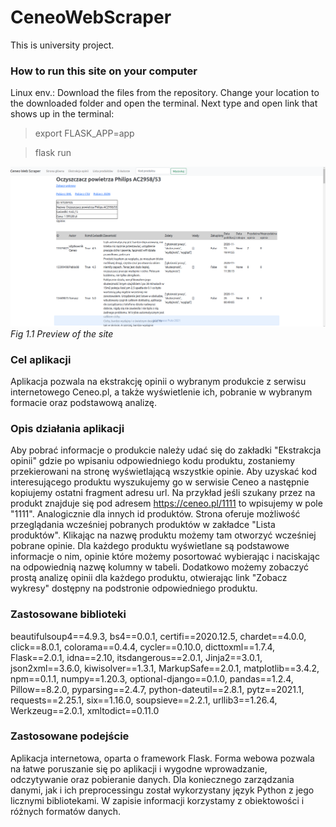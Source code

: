 # CeneoWebScraper
This is university project.

### How to run this site on your computer
Linux env.: Download the files from the repository. Change your location to the downloaded folder and open the terminal.
Next type and open link that shows up in the terminal:
> export FLASK_APP=app

> flask run

![Ceneo Web Scraper Site](webscraper-site.png)
*Fig 1.1 Preview of the site*

### Cel aplikacji
Aplikacja pozwala na ekstrakcję opinii o wybranym produkcie z serwisu internetowego Ceneo.pl, a także wyświetlenie ich, pobranie w wybranym formacie oraz podstawową analizę.

### Opis działania aplikacji
Aby pobrać informacje o produkcie należy udać się do zakładki "Ekstrakcja opinii" gdzie po wpisaniu odpowiedniego kodu produktu, zostaniemy przekierowani na stronę wyświetlającą wszystkie opinie. Aby uzyskać kod interesującego produktu wyszukujemy go w serwisie Ceneo a następnie kopiujemy ostatni fragment adresu url. Na przykład jeśli szukany przez na produkt znajduje się pod adresem https://ceneo.pl/1111 to wpisujemy w pole "1111". Analogicznie dla innych id produktów. Strona oferuje możliwość przeglądania wcześniej pobranych produktów w zakładce "Lista produktów". Klikając na nazwę produktu możemy tam otworzyć wcześniej pobrane opinie. Dla każdego produktu wyświetlane są podstawowe informacje o nim, opinie które możemy posortować wybierając i naciskając na odpowiednią nazwę kolumny w tabeli. Dodatkowo możemy zobaczyć prostą analizę opinii dla każdego produktu, otwierając link "Zobacz wykresy" dostępny na podstronie odpowiedniego produktu.

### Zastosowane biblioteki
beautifulsoup4==4.9.3, bs4==0.0.1, certifi==2020.12.5, chardet==4.0.0, click==8.0.1, colorama==0.4.4, cycler==0.10.0, dicttoxml==1.7.4, Flask==2.0.1, idna==2.10, itsdangerous==2.0.1, Jinja2==3.0.1, json2xml==3.6.0, kiwisolver==1.3.1, MarkupSafe==2.0.1, matplotlib==3.4.2, npm==0.1.1, numpy==1.20.3, optional-django==0.1.0, pandas==1.2.4, Pillow==8.2.0, pyparsing==2.4.7, python-dateutil==2.8.1, pytz==2021.1, requests==2.25.1, six==1.16.0, soupsieve==2.2.1, urllib3==1.26.4, Werkzeug==2.0.1, xmltodict==0.11.0

### Zastosowane podejście
Aplikacja internetowa, oparta o framework Flask. Forma webowa pozwala na łatwe poruszanie się po aplikacji i wygodne wprowadzanie, odczytywanie oraz pobieranie danych. Dla koniecznego zarządzania danymi, jak i ich preprocessingu został wykorzystany język Python z jego licznymi bibliotekami. W zapisie informacji korzystamy z obiektowości i różnych formatów danych.
